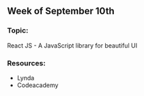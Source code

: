 ## Week of September 10th

### Topic:
React JS - A JavaScript library for beautiful UI

### Resources:
- Lynda
- Codeacademy
